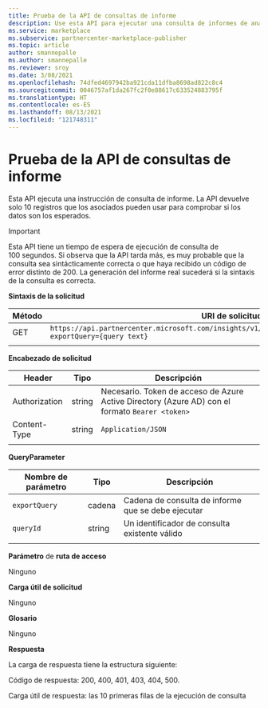 ```yaml
---
title: Prueba de la API de consultas de informe
description: Use esta API para ejecutar una consulta de informes de análisis del marketplace comercial.
ms.service: marketplace
ms.subservice: partnercenter-marketplace-publisher
ms.topic: article
author: smannepalle
ms.author: smannepalle
ms.reviewer: sroy
ms.date: 3/08/2021
ms.openlocfilehash: 74dfed4697942ba921cda11dfba8698ad822c8c4
ms.sourcegitcommit: 0046757af1da267fc2f0e88617c633524883795f
ms.translationtype: HT
ms.contentlocale: es-ES
ms.lasthandoff: 08/13/2021
ms.locfileid: "121748311"
---
```

# <a name="try-report-queries-api"></a>Prueba de la API de consultas de informe

Esta API ejecuta una instrucción de consulta de informe. La API devuelve solo 10 registros que los asociados pueden usar para comprobar si los datos son los esperados.

> [!IMPORTANT]
> Esta API tiene un tiempo de espera de ejecución de consulta de 100 segundos. Si observa que la API tarda más, es muy probable que la consulta sea sintácticamente correcta o que haya recibido un código de error distinto de 200. La generación del informe real sucederá si la sintaxis de la consulta es correcta.

**Sintaxis de la solicitud**

| **Método** | **URI de solicitud** |
| --- | --- |
| GET | `https://api.partnercenter.microsoft.com/insights/v1/cmp/ScheduledQueries/testQueryResult?exportQuery={query text}` |
|||

**Encabezado de solicitud**

| **Header** | **Tipo** | **Descripción** |
| --- | --- | --- |
| Authorization | string | Necesario. Token de acceso de Azure Active Directory (Azure AD) con el formato `Bearer <token>` |
| Content-Type | string | `Application/JSON` |
|||

**QueryParameter**

| **Nombre de parámetro** | **Tipo** | **Descripción** |
| --- | --- | --- |
| `exportQuery` | cadena | Cadena de consulta de informe que se debe ejecutar |
| `queryId` | string | Un identificador de consulta existente válido |
|||

**Parámetro** de **ruta de acceso**

Ninguno

**Carga útil de solicitud**

Ninguno

**Glosario**

Ninguno

**Respuesta**

La carga de respuesta tiene la estructura siguiente:

Código de respuesta: 200, 400, 401, 403, 404, 500.

Carga útil de respuesta: las 10 primeras filas de la ejecución de consulta
